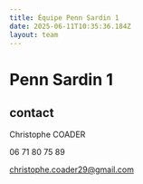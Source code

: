 ```yaml
---
title: Équipe Penn Sardin 1
date: 2025-06-11T10:35:36.184Z
layout: team
---
```


# Penn Sardin 1

## contact 

Christophe COADER

06 71 80 75 89

christophe.coader29@gmail.com

